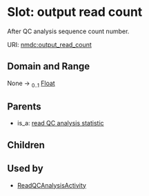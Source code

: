
# Slot: output read count


After QC analysis sequence count number.

URI: [nmdc:output_read_count](https://microbiomedata/meta/output_read_count)


## Domain and Range

None &#8594;  <sub>0..1</sub> [Float](types/Float.md)

## Parents

 *  is_a: [read QC analysis statistic](read_QC_analysis_statistic.md)

## Children


## Used by

 * [ReadQCAnalysisActivity](ReadQCAnalysisActivity.md)
